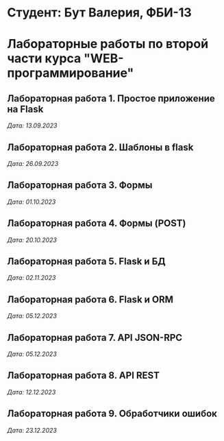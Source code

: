 # Студент: Бут Валерия, ФБИ-13

# Лабораторные работы по второй части курса "WEB-программирование"

## Лабораторная работа 1. Простое приложение на Flask

*Дата: 13.09.2023*

## Лабораторная работа 2. Шаблоны в flask

*Дата: 26.09.2023*

## Лабораторная работа 3. Формы
*Дата: 01.10.2023*

## Лабораторная работа 4. Формы (POST)

*Дата: 20.10.2023*

## Лабораторная работа 5. Flask и БД

*Дата: 02.11.2023*

## Лабораторная работа 6. Flask и ORM

*Дата: 05.12.2023*

## Лабораторная работа 7. API JSON-RPC

*Дата: 05.12.2023*

## Лабораторная работа 8. API REST

*Дата: 12.12.2023*

## Лабораторная работа 9. Обработчики ошибок

*Дата: 23.12.2023*